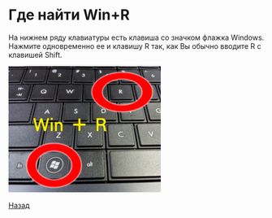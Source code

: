 ---
---
# Где найти Win+R

На нижнем ряду клавиатуры есть клавиша со значком флажка Windows.
Нажмите одновременно ее и клавишу R так, как Вы обычно вводите R с клавишей Shift.

![pic-win-r]

[Назад][back]

[back]: index "Основная инструкция"

[pic-win-r]: assets/img/win-r.jpg "Win+R"
